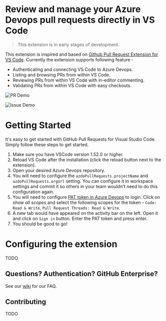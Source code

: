 # Review and manage your Azure Devops pull requests directly in VS Code

> This extension is in early stages of development.

This extension is inspired and based on [Github Pull Request Extension for VS Code](https://github.com/Microsoft/vscode-pull-request-github). Currently the extension supports following feature -

- Authenticating and connecting VS Code to Azure Devops.
- Listing and browsing PRs from within VS Code.
- Reviewing PRs from within VS Code with in-editor commenting.
- Validating PRs from within VS Code with easy checkouts.

![PR Demo](.readme/demo.gif)

![Issue Demo](.readme/issueDemo.gif)

# Getting Started
It's easy to get started with GitHub Pull Requests for Visual Studio Code. Simply follow these steps to get started.

1. Make sure you have VSCode version 1.52.0 or higher.
1. Reload VS Code after the installation (click the reload button next to the extension).
1. Open your desired Azure Devops repository.
1. You will need to configure the `azdoPullRequests.projectName` and `azdoPullRequests.orgUrl` setting. You can configure it in workspace settings and commit it so others in your team wouldn't need to do this configuration again.
1. You will need to configure [PAT token in Azure Devops](https://docs.microsoft.com/en-us/azure/devops/organizations/accounts/use-personal-access-tokens-to-authenticate?view=azure-devops&tabs=preview-page) to login. Click on *show all scopes* and select the following scopes for the token - `Code: Read & Write`, `Pull Request Threads: Read & Write`.
1. A new tab would have appeared on the activity bar on the left. Open it and click on `Sign in` button. Enter the PAT token and press enter.
1. You should be good to go!

# Configuring the extension
TODO
## Questions? Authentication? GitHub Enterprise?

See our [wiki](https://github.com/Microsoft/vscode-pull-request-github/wiki) for our FAQ.

## Contributing

TODO
